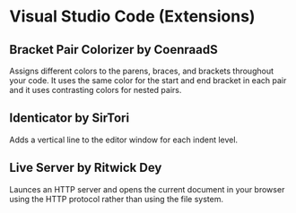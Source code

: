 # Visual Studio Code (Extensions)

## Bracket Pair Colorizer by CoenraadS
Assigns different colors to the parens, braces, and brackets throughout your code. It uses the same color for the start and end bracket in each pair and it uses contrasting colors for nested pairs.

##  Identicator by SirTori
Adds a vertical line to the editor window for each indent level.

##  Live Server by Ritwick Dey
Launces an HTTP server and opens the current document in your browser using the HTTP protocol rather than using the file system.
